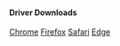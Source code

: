 #### Driver Downloads
[Chrome](https://sites.google.com/a/chromium.org/chromedriver/downloads)
[Firefox](https://github.com/mozilla/geckodriver/releases)
[Safari](https://webkit.org/blog/6900/webdriver-support-in-safari-10/)
[Edge](https://developer.microsoft.com/en-us/microsoft-edge/tools/webdriver/)
